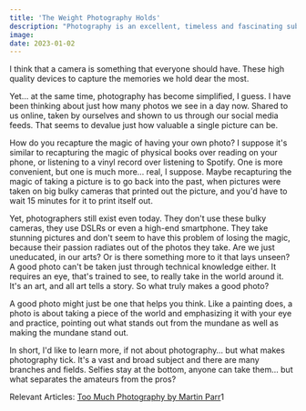 ```yaml
---
title: 'The Weight Photography Holds'
description: "Photography is an excellent, timeless and fascinating subject to talk about, so I guess that's what this newsletter is going to be about."
image:
date: 2023-01-02
---
```

I think that a camera is something that everyone should have. These high quality devices to capture the memories we hold dear the most.

Yet… at the same time, photography has become simplified, I guess. I have been thinking about just how many photos we see in a day now. Shared to us online, taken by ourselves and shown to us through our social media feeds. That seems to devalue just how valuable a single picture can be.

How do you recapture the magic of having your own photo? I suppose it's similar to recapturing the magic of physical books over reading on your phone, or listening to a vinyl record over listening to Spotify. One is more convenient, but one is much more… real, I suppose. Maybe recapturing the magic of taking a picture is to go back into the past, when pictures were taken on big bulky cameras that printed out the picture, and you'd have to wait 15 minutes for it to print itself out.

Yet, photographers still exist even today. They don't use these bulky cameras, they use DSLRs or even a high-end smartphone. They take stunning pictures and don't seem to have this problem of losing the magic, because their passion radiates out of the photos they take. Are we just uneducated, in our arts? Or is there something more to it that lays unseen? A good photo can't be taken just through technical knowledge either. It requires an eye, that's trained to see, to really take in the world around it. It's an art, and all art tells a story. So what truly makes a good photo?

A good photo might just be one that helps you think. Like a painting does, a photo is about taking a piece of the world and emphasizing it with your eye and practice, pointing out what stands out from the mundane as well as making the mundane stand out.

In short, I'd like to learn more, if not about photography… but what makes photography tick. It's a vast and broad subject and there are many branches and fields. Selfies stay at the bottom, anyone can take them… but what separates the amateurs from the pros?

Relevant Articles:
[Too Much Photography by Martin Parr](https://www.martinparr.com/2012/too-much-photography/)1